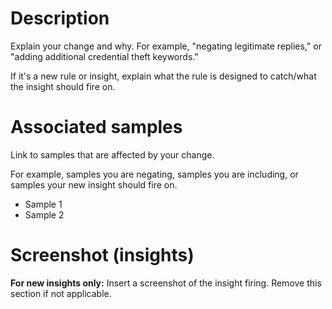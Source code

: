 # Description

Explain your change and why. For example, "negating legitimate replies," or "adding additional credential theft keywords."

If it's a new rule or insight, explain what the rule is designed to catch/what the insight should fire on.

# Associated samples

Link to samples that are affected by your change. 

For example, samples you are negating, samples you are including, or samples your new insight should fire on.

- Sample 1
- Sample 2

# Screenshot (insights)

**For new insights only:** Insert a screenshot of the insight firing. Remove this section if not applicable.
